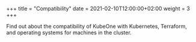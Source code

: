+++
title = "Compatibility"
date = 2021-02-10T12:00:00+02:00
weight = 3
+++

Find out about the compatibility of KubeOne with Kubernetes, Terraform, and operating systems for machines in the cluster.

